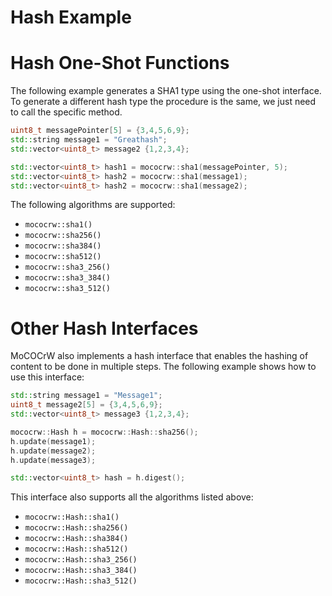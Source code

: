 # Hash Example

# Hash One-Shot Functions

The following example generates a SHA1 type using the one-shot interface.
To generate a different hash type the procedure is the same,
we just need to call the specific method.

```cpp
uint8_t messagePointer[5] = {3,4,5,6,9};
std::string message1 = "Greathash";
std::vector<uint8_t> message2 {1,2,3,4};

std::vector<uint8_t> hash1 = mococrw::sha1(messagePointer, 5);
std::vector<uint8_t> hash2 = mococrw::sha1(message1);
std::vector<uint8_t> hash2 = mococrw::sha1(message2);
```

The following algorithms are supported:
- `mococrw::sha1()`
- `mococrw::sha256()`
- `mococrw::sha384()`
- `mococrw::sha512()`
- `mococrw::sha3_256()`
- `mococrw::sha3_384()`
- `mococrw::sha3_512()`

# Other Hash Interfaces

MoCOCrW also implements a hash interface that enables the hashing of content to be done
in multiple steps. The following example shows how to use this interface:

```cpp
std::string message1 = "Message1";
uint8_t message2[5] = {3,4,5,6,9};
std::vector<uint8_t> message3 {1,2,3,4};

mococrw::Hash h = mococrw::Hash::sha256();
h.update(message1);
h.update(message2);
h.update(message3);

std::vector<uint8_t> hash = h.digest();
```

This interface also supports all the algorithms listed above:
- `mococrw::Hash::sha1()`
- `mococrw::Hash::sha256()`
- `mococrw::Hash::sha384()`
- `mococrw::Hash::sha512()`
- `mococrw::Hash::sha3_256()`
- `mococrw::Hash::sha3_384()`
- `mococrw::Hash::sha3_512()`
